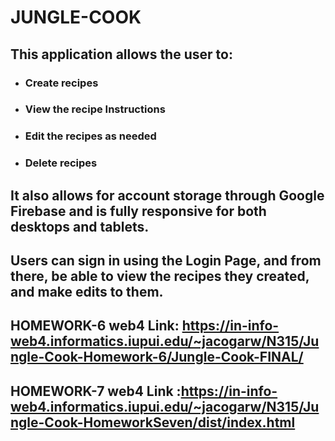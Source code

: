 # JUNGLE-COOK

## This application allows the user to: 
- ### Create recipes
- ### View the recipe Instructions
- ### Edit the recipes as needed
- ### Delete recipes
## It also allows for account storage through Google Firebase and is fully responsive for both desktops and tablets.
## Users can sign in using the Login Page, and from there, be able to view the recipes they created, and make edits to them.



















## HOMEWORK-6 web4 Link: https://in-info-web4.informatics.iupui.edu/~jacogarw/N315/Jungle-Cook-Homework-6/Jungle-Cook-FINAL/

## HOMEWORK-7 web4 Link :https://in-info-web4.informatics.iupui.edu/~jacogarw/N315/Jungle-Cook-HomeworkSeven/dist/index.html
